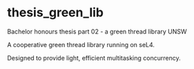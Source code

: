 # thesis_green_lib

Bachelor honours thesis part 02 - a green thread library 
UNSW 

A cooperative green thread library running on seL4. 

Designed to provide light, efficient multitasking concurrency. 
